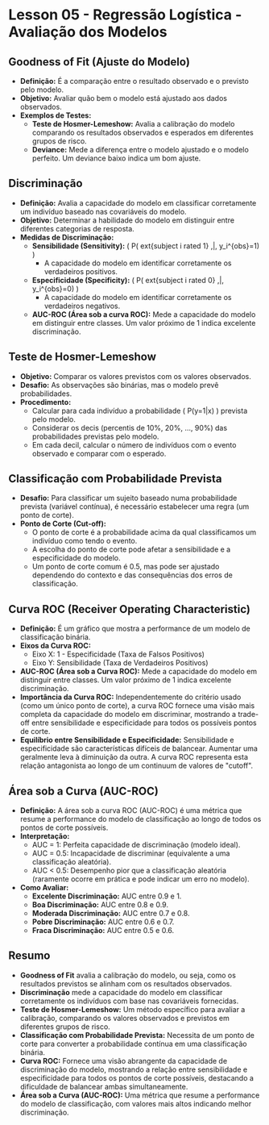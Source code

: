 
# Lesson 05 - Regressão Logística - Avaliação dos Modelos

## Goodness of Fit (Ajuste do Modelo)
- **Definição:** É a comparação entre o resultado observado e o previsto pelo modelo.
- **Objetivo:** Avaliar quão bem o modelo está ajustado aos dados observados.
- **Exemplos de Testes:**
  - **Teste de Hosmer-Lemeshow:** Avalia a calibração do modelo comparando os resultados observados e esperados em diferentes grupos de risco.
  - **Deviance:** Mede a diferença entre o modelo ajustado e o modelo perfeito. Um deviance baixo indica um bom ajuste.

## Discriminação
- **Definição:** Avalia a capacidade do modelo em classificar corretamente um indivíduo baseado nas covariáveis do modelo.
- **Objetivo:** Determinar a habilidade do modelo em distinguir entre diferentes categorias de resposta.
- **Medidas de Discriminação:**
  - **Sensibilidade (Sensitivity):** \( P(	ext{subject i rated 1} \,|\, y_i^{obs}=1) \)
    - A capacidade do modelo em identificar corretamente os verdadeiros positivos.
  - **Especificidade (Specificity):** \( P(	ext{subject i rated 0} \,|\, y_i^{obs}=0) \)
    - A capacidade do modelo em identificar corretamente os verdadeiros negativos.
  - **AUC-ROC (Área sob a curva ROC):** Mede a capacidade do modelo em distinguir entre classes. Um valor próximo de 1 indica excelente discriminação.

## Teste de Hosmer-Lemeshow
- **Objetivo:** Comparar os valores previstos com os valores observados.
- **Desafio:** As observações são binárias, mas o modelo prevê probabilidades.
- **Procedimento:**
  - Calcular para cada indivíduo a probabilidade \( P(y=1|x) \) prevista pelo modelo.
  - Considerar os decis (percentis de 10%, 20%, ..., 90%) das probabilidades previstas pelo modelo.
  - Em cada decil, calcular o número de indivíduos com o evento observado e comparar com o esperado.

## Classificação com Probabilidade Prevista
- **Desafio:** Para classificar um sujeito baseado numa probabilidade prevista (variável contínua), é necessário estabelecer uma regra (um ponto de corte).
- **Ponto de Corte (Cut-off):**
  - O ponto de corte é a probabilidade acima da qual classificamos um indivíduo como tendo o evento.
  - A escolha do ponto de corte pode afetar a sensibilidade e a especificidade do modelo.
  - Um ponto de corte comum é 0.5, mas pode ser ajustado dependendo do contexto e das consequências dos erros de classificação.

## Curva ROC (Receiver Operating Characteristic)
- **Definição:** É um gráfico que mostra a performance de um modelo de classificação binária.
- **Eixos da Curva ROC:**
  - Eixo X: 1 - Especificidade (Taxa de Falsos Positivos)
  - Eixo Y: Sensibilidade (Taxa de Verdadeiros Positivos)
- **AUC-ROC (Área sob a Curva ROC):** Mede a capacidade do modelo em distinguir entre classes. Um valor próximo de 1 indica excelente discriminação.
- **Importância da Curva ROC:** Independentemente do critério usado (como um único ponto de corte), a curva ROC fornece uma visão mais completa da capacidade do modelo em discriminar, mostrando a trade-off entre sensibilidade e especificidade para todos os possíveis pontos de corte.
- **Equilíbrio entre Sensibilidade e Especificidade:** Sensibilidade e especificidade são características difíceis de balancear. Aumentar uma geralmente leva à diminuição da outra. A curva ROC representa esta relação antagonista ao longo de um continuum de valores de "cutoff".

## Área sob a Curva (AUC-ROC)
- **Definição:** A área sob a curva ROC (AUC-ROC) é uma métrica que resume a performance do modelo de classificação ao longo de todos os pontos de corte possíveis.
- **Interpretação:**
  - AUC = 1: Perfeita capacidade de discriminação (modelo ideal).
  - AUC = 0.5: Incapacidade de discriminar (equivalente a uma classificação aleatória).
  - AUC < 0.5: Desempenho pior que a classificação aleatória (raramente ocorre em prática e pode indicar um erro no modelo).
- **Como Avaliar:**
  - **Excelente Discriminação:** AUC entre 0.9 e 1.
  - **Boa Discriminação:** AUC entre 0.8 e 0.9.
  - **Moderada Discriminação:** AUC entre 0.7 e 0.8.
  - **Pobre Discriminação:** AUC entre 0.6 e 0.7.
  - **Fraca Discriminação:** AUC entre 0.5 e 0.6.

## Resumo
- **Goodness of Fit** avalia a calibração do modelo, ou seja, como os resultados previstos se alinham com os resultados observados.
- **Discriminação** mede a capacidade do modelo em classificar corretamente os indivíduos com base nas covariáveis fornecidas.
- **Teste de Hosmer-Lemeshow:** Um método específico para avaliar a calibração, comparando os valores observados e previstos em diferentes grupos de risco.
- **Classificação com Probabilidade Prevista:** Necessita de um ponto de corte para converter a probabilidade contínua em uma classificação binária.
- **Curva ROC:** Fornece uma visão abrangente da capacidade de discriminação do modelo, mostrando a relação entre sensibilidade e especificidade para todos os pontos de corte possíveis, destacando a dificuldade de balancear ambas simultaneamente.
- **Área sob a Curva (AUC-ROC):** Uma métrica que resume a performance do modelo de classificação, com valores mais altos indicando melhor discriminação.
